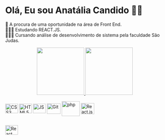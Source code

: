 # Olá, Eu sou Anatália Candido 👋🏻 <br>
📌 A procura de uma oportunidade na área de Front End.<br>
👩🏻‍💻 Estudando REACT.JS.<br>
👩🏻‍💻 Cursando análise de desenvolvimento de sistema pela faculdade São Judas.<br>


<div align="center">
<a href="https://github.com/AnataliaCandido">
<img height="150em" src="https://github-readme-stats.vercel.app/api?username=anataliacandido&show_icons=true&theme=dracula&include_all_commits=true&count_private=true"/>
  <img height="150em" src="https://github-readme-stats.vercel.app/api/top-langs/?username=anataliacandido&layout=compact&langs_count=7&theme=dracula"/>
</div>

<div style="display: inline-block"><br>
     <img align="center" alt="CSS3" height="30" width="40" src="https://cdn.jsdelivr.net/gh/devicons/devicon/icons/css3/css3-original.svg" /> 
     <img align="center" alt="HTML5" height="30" width="40"  src="https://cdn.jsdelivr.net/gh/devicons/devicon/icons/html5/html5-original.svg" /> 
     <img align="center" alt="JS" height="30" width="40" src="https://cdn.jsdelivr.net/gh/devicons/devicon/icons/javascript/javascript-original.svg" />
<img align="center" alt="Git" height="33" width="43" src="https://cdn.jsdelivr.net/gh/devicons/devicon/icons/git/git-original.svg" />
<img align="center" alt="php" height="47" width="57" src="https://cdn.jsdelivr.net/gh/devicons/devicon/icons/php/php-plain.svg" />
<img align="center" alt="React.js" height="35" width="42" src="https://cdn.jsdelivr.net/gh/devicons/devicon/icons/react/react-original.svg" />
          
</div>

##

<div>
  <a href="https://www.linkedin.com/in/anat%C3%A1lia-candido-9526791b4/" target="_blank"><img align="center" alt="React" height="30" width="40" src="https://cdn.jsdelivr.net/gh/devicons/devicon/icons/linkedin/linkedin-original.svg" target="_blank"/>
</div>

